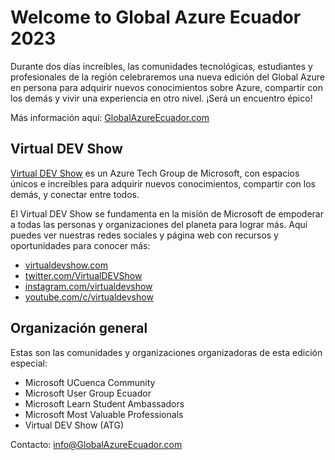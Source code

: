 # Welcome to Global Azure Ecuador 2023

Durante dos días increíbles, las comunidades tecnológicas, estudiantes y profesionales de la región celebraremos una nueva edición del Global Azure en persona para adquirir nuevos conocimientos sobre Azure, compartir con los demás y vivir una experiencia en otro nivel. ¡Será un encuentro épico!

Más información aquí: [GlobalAzureEcuador.com](https://globalazureecuador.com/)

## Virtual DEV Show

[Virtual DEV Show](http://virtualdevshow.com/) es un Azure Tech Group de Microsoft, con espacios únicos e increíbles para adquirir nuevos conocimientos, compartir con los demás, y conectar entre todos.

El Virtual DEV Show se fundamenta en la misión de Microsoft de empoderar a todas las personas y organizaciones del planeta para lograr más. Aquí puedes ver nuestras redes sociales y página web con recursos y oportunidades para conocer más:

- [virtualdevshow.com](https://virtualdevshow.com)
- [twitter.com/VirtualDEVShow](https://twitter.com/VirtualDEVShow)
- [instagram.com/virtualdevshow](https://instagram.com/virtualdevshow)
- [youtube.com/c/virtualdevshow](https://youtube.com/c/virtualdevshow)

## Organización general

Estas son las comunidades y organizaciones organizadoras de esta edición especial:

- Microsoft UCuenca Community
- Microsoft User Group Ecuador
- Microsoft Learn Student Ambassadors
- Microsoft Most Valuable Professionals
- Virtual DEV Show (ATG)

Contacto: info@GlobalAzureEcuador.com
